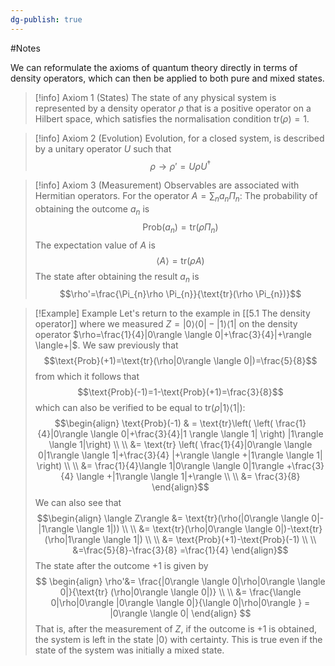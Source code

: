 ```yaml
---
dg-publish: true
---
```

#Notes 

We can reformulate the axioms of quantum theory directly in terms of density operators, which can then be applied to both pure and mixed states.

> [!info] Axiom 1 (States)
> The state of any physical system is represented by a density operator $\rho$ that is a positive operator on a Hilbert space, which satisfies the normalisation condition $\text{tr} (\rho)=1$.

> [!info] Axiom 2 (Evolution)
> Evolution, for a closed system, is described by a unitary operator $U$ such that 
> $$
\rho \to \rho' = U \rho U ^\dagger$$

> [!info] Axiom 3 (Measurement)
> Observables are associated with Hermitian operators. For the operator $A=\sum_{n}a_{n}\Pi_{n}$:
> The probability of obtaining the outcome $a_{n}$ is 
> 	$$\text{Prob}(a_{n})=\text{tr}(\rho\Pi_{n})$$
> The expectation value of $A$ is 
> 	$$\langle A\rangle =\text{tr}(\rho A)$$
> The state after obtaining the result $a_{n}$ is 
> $$\rho'=\frac{\Pi_{n}\rho \Pi_{n}}{\text{tr}(\rho \Pi_{n})}$$
> 


> [!Example] Example
> Let's return to the example in [[5.1 The density operator]] where we measured $Z=|0\rangle \langle 0|-|1\rangle \langle 1|$ on the density operator $\rho=\frac{1}{4}|0\rangle \langle 0|+\frac{3}{4}|+\rangle \langle+|$. We saw previously that 
> $$\text{Prob}(+1)=\text{tr}(\rho|0\rangle \langle 0|)=\frac{5}{8}$$
> from which it follows that 
> $$\text{Prob}(-1)=1-\text{Prob}(+1)=\frac{3}{8}$$
> which can also be verified to be equal to $\text{tr}(\rho|1\rangle \langle 1|)$:
> $$\begin{align}  
\text{Prob}(-1) & =  \text{tr}\left(  \left( \frac{1}{4}|0\rangle \langle  0|+\frac{3}{4}|1 \rangle \langle 1| \right) |1\rangle \langle 1|\right) \\ \\
&= \text{tr} \left( \frac{1}{4}|0\rangle \langle 0|1\rangle \langle 1|+\frac{3}{4} |+\rangle \langle +|1\rangle \langle 1| \right) \\ \\
&= \frac{1}{4}\langle 1|0\rangle  \langle 0|1\rangle +\frac{3}{4} \langle +|1\rangle \langle 1|+\rangle  \\
 \\
&= \frac{3}{8}
\end{align}$$
We can also see that $$\begin{align}
\langle Z\rangle &= \text{tr}(\rho(|0\rangle \langle 0|-|1\rangle \langle 1|)) \\
 \\
&= \text{tr}(\rho|0\rangle \langle 0|)-\text{tr}(\rho|1\rangle \langle 1|) \\
 \\
&= \text{Prob}(+1)-\text{Prob}(-1) \\
 \\
&=\frac{5}{8}-\frac{3}{8} =\frac{1}{4}
\end{align}$$
The state after the outcome +1 is given by$$
\begin{align}
\rho'&= \frac{|0\rangle \langle 0|\rho|0\rangle \langle 0|}{\text{tr} (\rho|0\rangle \langle 0|)} \\
 \\
&= \frac{\langle 0|\rho|0\rangle |0\rangle \langle 0|}{\langle 0|\rho|0\rangle } = |0\rangle \langle 0|
\end{align}
$$ That is, after the measurement of $Z$, if the outcome is +1 is obtained, the system is left in the state $|0\rangle$ with certainty. This is true even if the state of the system was initially a mixed state. 

